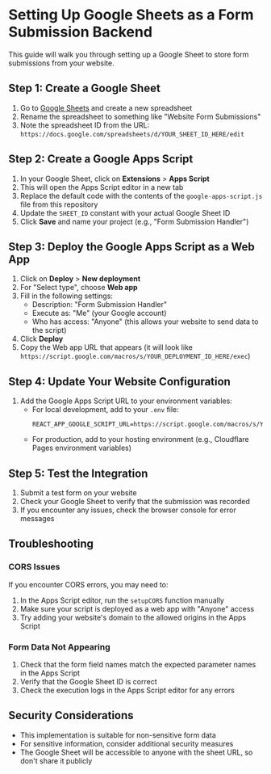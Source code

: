 # Setting Up Google Sheets as a Form Submission Backend

This guide will walk you through setting up a Google Sheet to store form submissions from your website.

## Step 1: Create a Google Sheet

1. Go to [Google Sheets](https://sheets.google.com) and create a new spreadsheet
2. Rename the spreadsheet to something like "Website Form Submissions"
3. Note the spreadsheet ID from the URL: `https://docs.google.com/spreadsheets/d/YOUR_SHEET_ID_HERE/edit`

## Step 2: Create a Google Apps Script

1. In your Google Sheet, click on **Extensions** > **Apps Script**
2. This will open the Apps Script editor in a new tab
3. Replace the default code with the contents of the `google-apps-script.js` file from this repository
4. Update the `SHEET_ID` constant with your actual Google Sheet ID
5. Click **Save** and name your project (e.g., "Form Submission Handler")

## Step 3: Deploy the Google Apps Script as a Web App

1. Click on **Deploy** > **New deployment**
2. For "Select type", choose **Web app**
3. Fill in the following settings:
   - Description: "Form Submission Handler"
   - Execute as: "Me" (your Google account)
   - Who has access: "Anyone" (this allows your website to send data to the script)
4. Click **Deploy**
5. Copy the Web app URL that appears (it will look like `https://script.google.com/macros/s/YOUR_DEPLOYMENT_ID_HERE/exec`)

## Step 4: Update Your Website Configuration

1. Add the Google Apps Script URL to your environment variables:
   - For local development, add to your `.env` file:
     ```
     REACT_APP_GOOGLE_SCRIPT_URL=https://script.google.com/macros/s/YOUR_DEPLOYMENT_ID_HERE/exec
     ```
   - For production, add to your hosting environment (e.g., Cloudflare Pages environment variables)

## Step 5: Test the Integration

1. Submit a test form on your website
2. Check your Google Sheet to verify that the submission was recorded
3. If you encounter any issues, check the browser console for error messages

## Troubleshooting

### CORS Issues

If you encounter CORS errors, you may need to:

1. In the Apps Script editor, run the `setupCORS` function manually
2. Make sure your script is deployed as a web app with "Anyone" access
3. Try adding your website's domain to the allowed origins in the Apps Script

### Form Data Not Appearing

1. Check that the form field names match the expected parameter names in the Apps Script
2. Verify that the Google Sheet ID is correct
3. Check the execution logs in the Apps Script editor for any errors

## Security Considerations

- This implementation is suitable for non-sensitive form data
- For sensitive information, consider additional security measures
- The Google Sheet will be accessible to anyone with the sheet URL, so don't share it publicly  